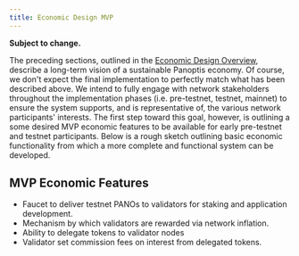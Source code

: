 ```yaml
---
title: Economic Design MVP
---
```


**Subject to change.**

The preceding sections, outlined in the
[Economic Design Overview](ed_overview.md),
describe a long-term vision of a sustainable Panoptis economy.
Of course, we don't expect the final implementation to perfectly match what has
been described above. We intend to fully engage with network stakeholders
throughout the implementation phases \(i.e. pre-testnet, testnet, mainnet\)
to ensure the system supports, and is representative of, the various network
participants' interests. The first step toward this goal, however, is outlining
a some desired MVP economic features to be available for early pre-testnet and
testnet participants. Below is a rough sketch outlining basic economic
functionality from which a more complete and functional system can be developed.

## MVP Economic Features

- Faucet to deliver testnet PANOs to validators for staking and application development.
- Mechanism by which validators are rewarded via network inflation.
- Ability to delegate tokens to validator nodes
- Validator set commission fees on interest from delegated tokens.
